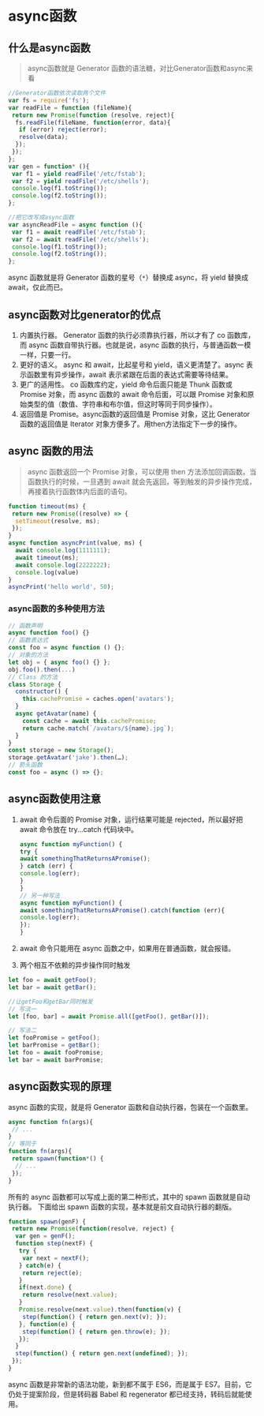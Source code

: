 # async函数

## 什么是async函数

> async函数就是 Generator 函数的语法糖，对比Generator函数和async来看

```js
//Generator函数依次读取两个文件
var fs = require('fs');
var readFile = function (fileName){
 return new Promise(function (resolve, reject){
  fs.readFile(fileName, function(error, data){
   if (error) reject(error);
   resolve(data);
  });
 });
};
var gen = function* (){
 var f1 = yield readFile('/etc/fstab');
 var f2 = yield readFile('/etc/shells');
 console.log(f1.toString());
 console.log(f2.toString());
};

//把它改写成async函数
var asyncReadFile = async function (){
 var f1 = await readFile('/etc/fstab');
 var f2 = await readFile('/etc/shells');
 console.log(f1.toString());
 console.log(f2.toString());
};
```

async 函数就是将 Generator 函数的星号（`*`）替换成 async，将 yield 替换成 await，仅此而已。

## async函数对比generator的优点

1. 内置执行器。 Generator 函数的执行必须靠执行器，所以才有了 co 函数库，而 async 函数自带执行器。也就是说，async 函数的执行，与普通函数一模一样，只要一行。
2. 更好的语义。 async 和 await，比起星号和 yield，语义更清楚了。async 表示函数里有异步操作，await 表示紧跟在后面的表达式需要等待结果。
3. 更广的适用性。 co 函数库约定，yield 命令后面只能是 Thunk 函数或 Promise 对象，而 async 函数的 await 命令后面，可以跟 Promise 对象和原始类型的值（数值、字符串和布尔值，但这时等同于同步操作）。
4. 返回值是 Promise。async函数的返回值是 Promise 对象，这比 Generator 函数的返回值是 Iterator 对象方便多了。用then方法指定下一步的操作。

## async 函数的用法

> async 函数返回一个 Promise 对象，可以使用 then 方法添加回调函数。当函数执行的时候，一旦遇到 await 就会先返回，等到触发的异步操作完成，再接着执行函数体内后面的语句。

```js
function timeout(ms) {
 return new Promise((resolve) => {
  setTimeout(resolve, ms);
 });
}
async function asyncPrint(value, ms) {
  await console.log(1111111);
  await timeout(ms);
  await console.log(2222222);
  console.log(value)
}
asyncPrint('hello world', 50);
```

### async函数的多种使用方法

```js
// 函数声明
async function foo() {}
// 函数表达式
const foo = async function () {};
// 对象的方法
let obj = { async foo() {} };
obj.foo().then(...)
// Class 的方法
class Storage {
  constructor() {
    this.cachePromise = caches.open('avatars');
  }
  async getAvatar(name) {
    const cache = await this.cachePromise;
    return cache.match(`/avatars/${name}.jpg`);
  }
}
const storage = new Storage();
storage.getAvatar('jake').then(…);
// 箭头函数
const foo = async () => {};
```

## async函数使用注意

1. await 命令后面的 Promise 对象，运行结果可能是 rejected，所以最好把 await 命令放在 try...catch 代码块中。

   ```js
   async function myFunction() {
   try {
   await somethingThatReturnsAPromise();
   } catch (err) {
   console.log(err);
   }
   }
   // 另一种写法
   async function myFunction() {
   await somethingThatReturnsAPromise().catch(function (err){
   console.log(err);
   });
   }
   ```

2. await 命令只能用在 async 函数之中，如果用在普通函数，就会报错。

3. 两个相互不依赖的异步操作同时触发

```js
let foo = await getFoo();
let bar = await getBar();

//让getFoo和getBar同时触发
// 写法一
let [foo, bar] = await Promise.all([getFoo(), getBar()]);

// 写法二
let fooPromise = getFoo();
let barPromise = getBar();
let foo = await fooPromise;
let bar = await barPromise;
```

## async函数实现的原理

async 函数的实现，就是将 Generator 函数和自动执行器，包装在一个函数里。

```js
async function fn(args){
 // ...
}
// 等同于
function fn(args){
 return spawn(function*() {
  // ...
 });
}
```

所有的 async 函数都可以写成上面的第二种形式，其中的 spawn 函数就是自动执行器。
下面给出 spawn 函数的实现，基本就是前文自动执行器的翻版。

```js
function spawn(genF) {
 return new Promise(function(resolve, reject) {
  var gen = genF();
  function step(nextF) {
   try {
    var next = nextF();
   } catch(e) {
    return reject(e);
   }
   if(next.done) {
    return resolve(next.value);
   }
   Promise.resolve(next.value).then(function(v) {
    step(function() { return gen.next(v); });   
   }, function(e) {
    step(function() { return gen.throw(e); });
   });
  }
  step(function() { return gen.next(undefined); });
 });
}
```

async 函数是非常新的语法功能，新到都不属于 ES6，而是属于 ES7。目前，它仍处于提案阶段，但是转码器 Babel 和 regenerator 都已经支持，转码后就能使用。
